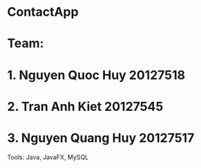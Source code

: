 # ContactApp
# Team:
# 1. Nguyen Quoc Huy 20127518
# 2. Tran Anh Kiet 20127545
# 3. Nguyen Quang Huy 20127517
Tools: Java, JavaFX, MySQL
